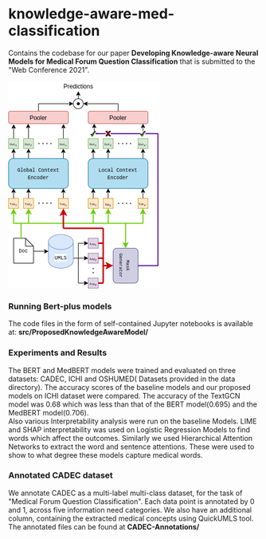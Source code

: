 # knowledge-aware-med-classification
Contains the codebase for our paper **Developing Knowledge-aware Neural Models for Medical Forum Question Classification** that is submitted to the "Web Conference 2021".

![Proposed Knowledge-aware BERT model](Bert_plus_med.png)

### Running Bert-plus models

The code files in the form of self-contained Jupyter notebooks is available at: **src/ProposedKnowledgeAwareModel/**

### Experiments and Results
The BERT and MedBERT models were trained and evaluated on three datasets: CADEC, ICHI and OSHUMED( Datasets provided in the data directory). The accuracy scores of the baseline models and our proposed models on ICHI dataset were compared. The accuracy of the TextGCN model was 0.68 which was less than that of the BERT model(0.695) and the MedBERT model(0.706). <br/>
Also various Interpretability analysis were run on the baseline Models. LIME and SHAP interpretability was used on Logistic Regression Models to find words which affect the outcomes. Similarly we used Hierarchical Attention Networks to extract the word and sentence attentions. These were used to show to what degree these models capture medical words.

### Annotated CADEC dataset
We annotate CADEC as a multi-label multi-class dataset, for the task of "Medical Forum Question Classification". Each data point is annotated by 0 and 1, across five information need categories. We also have an additional column, containing the extracted medical concepts using QuickUMLS tool. The annotated files can be found at **CADEC-Annotations/**





